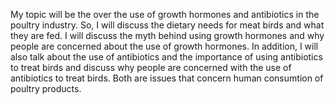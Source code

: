 My topic will be the over the use of growth hormones and antibiotics in the poultry industry. So, I will discuss the dietary needs for meat birds and what they are fed. I will discuss the myth behind using growth hormones and why people are concerned about the use of growth hormones. In addition, I will also talk about the use of antibiotics and the importance of using antibiotics to treat birds and discuss why people are concerned with the use of antibiotics to treat birds. Both are issues that concern human consumtion of poultry products. 
